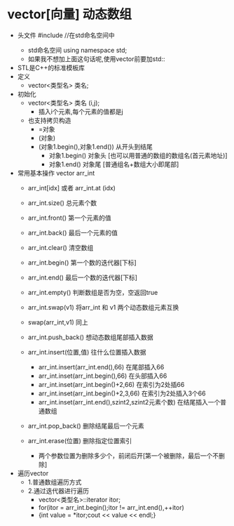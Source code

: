 # vector[向量] 动态数组
* 头文件 #include <vector> //在std命名空间中
    + std命名空间 using namespace std;
    + 如果我不想加上面这句话呢,使用vector前要加std::
* STL是C++的标准模板库
* 定义 
    + vector<类型名> 类名;
* 初始化
    + vector<类型名> 类名 (i,j); 
        + 插入i个元素,每个元素的值都是j
    + 也支持拷贝构造  
        + =对象 
        + (对象)
        + (对象1.begin(),对象1.end()) 从开头到结尾
            + 对象1.begin() 对象头 [也可以用普通的数组的数组名(首元素地址)]
            + 对象1.end() 对象尾 [普通组名+数组大小即尾部]
* 常用基本操作 vector<int> arr_int
    + arr_int[idx] 或者 arr_int.at (idx) 

    
    + arr_int.size() 总元素个数
    + arr_int.front() 第一个元素的值
    + arr_int.back() 最后一个元素的值
    + arr_int.clear() 清空数组
    + arr_int.begin() 第一个数的迭代器[下标]
    + arr_int.end() 最后一个数的迭代器[下标]
    + arr_int.empty() 判断数组是否为空，空返回true
    + arr_int.swap(v1) 将arr_int 和 v1 两个动态数组元素互换


    + swap(arr_int,v1) 同上 
    + arr_int.push_back() 想动态数组尾部插入数据
    + arr_int.insert(位置,值) 往什么位置插入数据
        + arr_int.insert(arr_int.end(),66) 在尾部插入66
        + arr_int.inset(arr_int.begin(),66) 在头部插入66
        + arr_int.inset(arr_int.begin()+2,66) 在索引为2处插66
        + arr_int.inset(arr_int.begin()+2,3,66) 在索引为2处插入3个66
        + arr_int.inset(arr_int.end(),szint2,szint2元素个数) 在结尾插入一个普通数组
    + arr_int.pop_back() 删除结尾最后一个元素
    + arr_int.erase(位置) 删除指定位置索引
        + 两个参数位置为删除多少个，前闭后开[第一个被删除，最后一个不删除]
* 遍历vector
    + 1.普通数组遍历方式
    + 2.通过迭代器进行遍历
        + vector<类型名>::iterator itor;
        + for(itor = arr_int.begin();itor != arr_int.end(),++itor)
        + {int value = *itor;cout << value << endl;}

